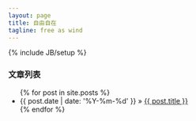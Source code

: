 ```yaml
---
layout: page
title: 自由自在
tagline: free as wind
---
```

{% include JB/setup %}


<div class="posts-list">
    <h3>文章列表</h3>
    <ul class="posts">
        {% for post in site.posts %}
            <li><span>{{ post.date | date: '%Y-%m-%d' }}</span> &raquo; <a href="{{ BASE_PATH }}{{ post.url }}">{{ post.title }}</a></li>
        {% endfor %}
    </ul>
</div>